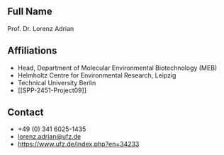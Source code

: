 ## Full Name
Prof. Dr. Lorenz Adrian

## Affiliations
- Head, Department of Molecular Environmental Biotechnology (MEB)
- Helmholtz Centre for Environmental Research, Leipzig
- Technical University Berlin
- [[SPP-2451-Project09]]
## Contact
- +49 (0) 341 6025-1435
- lorenz.adrian@ufz.de
- https://www.ufz.de/index.php?en=34233
